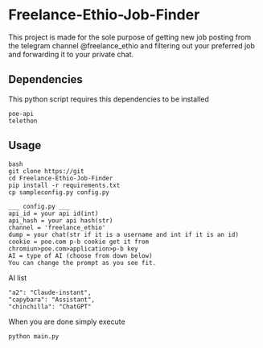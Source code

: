 # Freelance-Ethio-Job-Finder
This project is made for the sole purpose of getting new job posting from the telegram channel @freelance_ethio and filtering out your preferred job and forwarding it to your private chat.

## Dependencies
This python script requires this dependencies to be installed
```
poe-api
telethon
```

## Usage
```
bash
git clone https://git
cd Freelance-Ethio-Job-Finder
pip install -r requirements.txt
cp sampleconfig.py config.py

___ config.py ___
api_id = your api id(int)
api_hash = your api hash(str)
channel = 'freelance_ethio'
dump = your chat(str if it is a username and int if it is an id)
cookie = poe.com p-b cookie get it from chromiun>poe.com>application>p-b key
AI = type of AI (choose from down below)
You can change the prompt as you see fit.
```
AI list
```
"a2": "Claude-instant",
"capybara": "Assistant",
"chinchilla": "ChatGPT"
```

When you are done simply execute
```
python main.py
```
